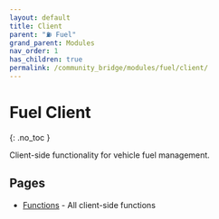 ```yaml
---
layout: default
title: Client
parent: "⛽ Fuel"
grand_parent: Modules
nav_order: 1
has_children: true
permalink: /community_bridge/modules/fuel/client/
---
```


# Fuel Client
{: .no_toc }

Client-side functionality for vehicle fuel management.

## Pages

- [Functions](client/functions.md) - All client-side functions